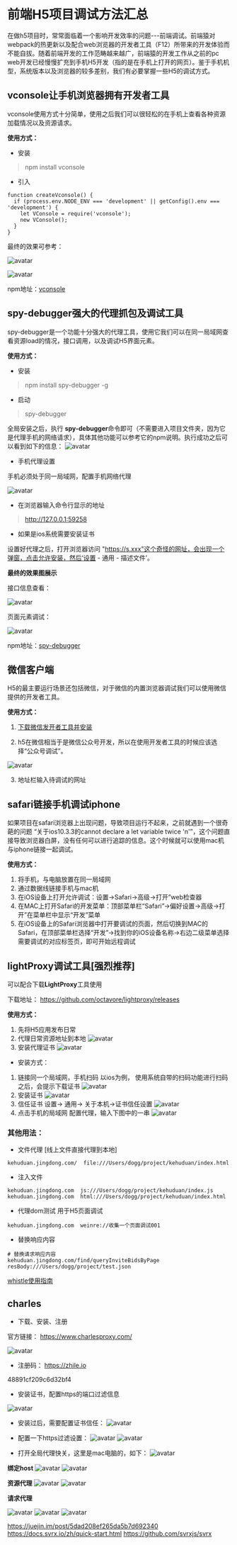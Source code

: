 # 前端H5项目调试方法汇总

在做h5项目时，常常面临着一个影响开发效率的问题---前端调试。前端猿对webpack的热更新以及配合web浏览器的开发者工具（F12）所带来的开发体验而不能自拔。随着前端开发的工作范畴越来越广，前端猿的开发工作从之前的pc web开发已经慢慢扩充到手机H5开发（指的是在手机上打开的网页）。鉴于手机机型，系统版本以及浏览器的较多差别，我们有必要掌握一些H5的调试方式。

## vconsole让手机浏览器拥有开发者工具

vconsole使用方式十分简单，使用之后我们可以很轻松的在手机上查看各种资源加载情况以及资源请求。

**使用方式：**
- 安装
> npm install vconsole
- 引入
```
function createVconsole() {
  if (process.env.NODE_ENV === 'development' || getConfig().env === 'development') {
    let VConsole = require('vconsole');
    new VConsole();
  }
}
```
最终的效果可参考：

![avatar](../assets/vconsole.01.png)

![avatar](../assets/vconsole.02.png)

npm地址：[vconsole](<https://www.npmjs.com/package/vconsole>)

## spy-debugger强大的代理抓包及调试工具

spy-debugger是一个功能十分强大的代理工具，使用它我们可以在同一局域网查看资源load的情况，接口调用，以及调试H5界面元素。

**使用方式：**

- 安装
> npm install spy-debugger -g

- 启动
> spy-debugger

全局安装之后，执行 **spy-debugger**命令即可（不需要进入项目文件夹，因为它是代理手机的网络请求），具体其他功能可以参考它的npm说明。执行成功之后可以看到如下的信息：
![avatar](../assets/spy_debugger.01.png)

- 手机代理设置

手机必须处于同一局域网，配置手机网络代理

![avatar](../assets/proxy.01.png)

- 在浏览器输入命令行显示的地址

> http://127.0.0.1:59258

- 如果是ios系统需要安装证书

设置好代理之后，打开浏览器访问 "https://s.xxx"这个奇怪的网址，会出现一个弹窗，点击允许安装，然后‘设置 - 通用 - 描述文件’。

**最终的效果图展示**

接口信息查看：

![avatar](../assets/spy_debugger.02.png)

页面元素调试：

![avatar](../assets/spy_debugger.03.png)

npm地址：[spy-debugger](<https://www.npmjs.com/package/spy-debugger>)

## 微信客户端

H5的最主要运行场景还包括微信，对于微信的内置浏览器调试我们可以使用微信提供的开发者工具。

**使用方式：**
1. [下载微信发开者工具并安装](<https://developers.weixin.qq.com/miniprogram/dev/devtools/download.html>)

2. h5在微信相当于是微信公众号开发，所以在使用开发者工具的时候应该选择“公众号调试”。

![avatar](../assets/weixin.png)

3. 地址栏输入待调试的网址

## safari链接手机调试iphone

如果项目在safari浏览器上出现问题，导致项目运行不起来，之前就遇到一个很奇葩的问题 “关于ios10.3.3的cannot declare a let variable twice 'n'”，这个问题直接导致浏览器白屏，没有任何可以进行追踪的信息。这个时候就可以使用mac机与iphone链接一起调试。

**使用方式：**

1. 将手机，与电脑放置在同一局域网
2. 通过数据线链接手机与mac机
3. 在iOS设备上打开允许调试：设置→Safari→高级→打开”web检查器
4. 在MAC上打开Safari的开发菜单：顶部菜单栏“Safari”→偏好设置→高级→打开”在菜单栏中显示“开发”菜单
5. 在iOS设备上的Safari浏览器中打开要调试的页面，然后切换到MAC的Safari，在顶部菜单栏选择“开发”→找到你的iOS设备名称→右边二级菜单选择需要调试的对应标签页，即可开始远程调试


## lightProxy调试工具[强烈推荐]

可以配合下载**LightProxy**工具使用

下载地址： https://github.com/octavore/lightproxy/releases

**使用方式：**

1. 先将H5应用发布日常
2. 代理日常资源地址到本地
![avatar](../assets/lightproxy01.png)
3. 安装代理证书
![avatar](../assets/lightproxy02.png)

- 安装方式：
1. 链接同一个局域网，手机扫码
  以ios为例， 使用系统自带的扫码功能进行扫码之后，会提示下载证书
![avatar](../assets/imghyHFcxa8so.png)
2. 安装证书
![avatar](../assets/imgups4D8lu6b.png)
3. 信任证书
  设置-> 通用-> 关于本机->证书信任设置
![avatar](../assets/imgPsW80UWOfP.png)
4. 点击手机的局域网 
  配置代理，输入下图中的一串
![avatar](../assets/imgZBb0jPUUfJ.png)

### 其他用法：

- 文件代理 [线上文件直接代理到本地]

```
kehuduan.jingdong.com/  file:///Users/dogg/project/kehuduan/index.html
```
- 注入文件

```
kehuduan.jingdong.com  js:///Users/dogg/project/kehuduan/index.js 
kehuduan.jingdong.com  html:///Users/dogg/project/kehuduan/index.html
```
- 代理dom测试 用于H5页面调试

```
kehuduan.jingdong.com  weinre://收集一个页面调试001 
```
- 替换响应内容 

```
# 替换请求响应内容
kehuduan.jingdong.com/find/queryInviteBidsByPage resBody:///Users/dogg/project/test.json
```

[whistle使用指南](http://wproxy.org/whistle/rules/reqWriteRaw.html)

## charles

- 下载、安装、注册

官方链接：
https://www.charlesproxy.com/

![avatar](../assets/charles001.png)

- 注册码：
https://zhile.io

48891cf209c6d32bf4

- 安装证书，配置https的端口过滤信息

![avatar](../assets/charles002.png)

- 安装过后，需要配置证书信任：
![avatar](../assets/charles003.png)

- 配置一下https过滤设置：
![avatar](../assets/charles004.png)
![avatar](../assets/charles005.png)

- 打开全局代理快关，这里是mac电脑的，如下：
![avatar](../assets/charles006.png)

**绑定host**
![avatar](../assets/charles007.png)
![avatar](../assets/charles008.png)

**资源代理**
![avatar](../assets/charles09.png)
![avatar](../assets/charles10.png)

**请求代理**

![avatar](../assets/charles13.png)
![avatar](../assets/charles11.png)
![avatar](../assets/charles12.png)

https://juejin.im/post/5dad208ef265da5b7d692340
https://docs.svrx.io/zh/quick-start.html
https://github.com/svrxjs/svrx

